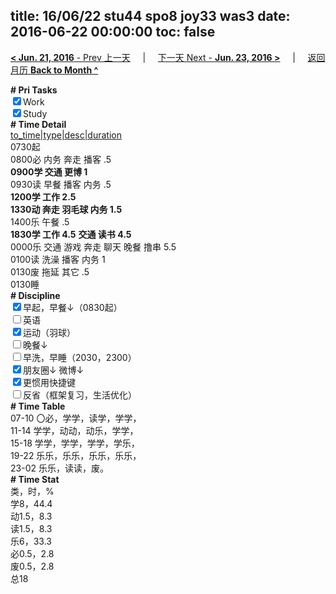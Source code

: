 title: 16/06/22 stu44 spo8 joy33 was3
date: 2016-06-22 00:00:00
toc: false
---
[**< Jun. 21, 2016** - Prev 上一天](/lifelogs/2016/06/d21.html) &nbsp; &nbsp; | &nbsp; &nbsp; [下一天 Next - **Jun. 23, 2016 >**](/lifelogs/2016/06/d23.html) &nbsp; &nbsp; |  &nbsp; &nbsp; [返回月历 **Back to Month ^**](/lifelogs/2016/06/index.html)
<br/><div><b># Pri Tasks</b></div><div><input checked="true" type="checkbox"/>Work</div><div><input checked="true" type="checkbox"/>Study</div><div><b># Time Detail</b></div><div><u>to_time|type|desc|duration</u></div><div>0730起</div><div>0800必 内务 奔走 播客 .5</div><div><b>0900学 交通 更博 1</b></div><div>0930读 早餐 播客 内务 .5</div><div><b>1200学 工作 2.5</b></div><div><b>1330动 奔走 羽毛球 内务 1.5</b></div><div>1400乐 午餐 .5</div><div><b>1830学 工作 4.5</b> <b>交通 读书 4.5</b></div><div>0000乐 交通 游戏 奔走 聊天 晚餐 撸串 5.5</div><div>0100读 洗澡 播客 内务 1</div><div>0130废 拖延 其它 .5</div><div>0130睡</div><div><b># Discipline</b></div><div><input checked="true" type="checkbox"/>早起，早餐↓（0830起）</div><div><input type="checkbox"/>英语</div><div><input checked="true" type="checkbox"/>运动（羽球）</div><div><input type="checkbox"/>晚餐↓</div><div><input type="checkbox"/>早洗，早睡（2030，2300）</div><div><b><input checked="true" type="checkbox"/></b>朋友圈↓ 微博↓</div><div><input checked="true" type="checkbox"/>更惯用快捷键</div><div><input type="checkbox"/>反省（框架复习，生活优化）</div><div><b># Time Table</b></div><div>07-10 〇必，学学，读学，学学，</div><div>11-14 学学，动动，动乐，学学，</div><div>15-18 学学，学学，学学，学乐，</div><div>19-22 乐乐，乐乐，乐乐，乐乐，</div><div>23-02 乐乐，读读，废。</div><div><b># Time Stat</b></div><div>类，时，%</div><div>学8，44.4</div><div>动1.5，8.3</div><div>读1.5，8.3</div><div>乐6，33.3</div><div>必0.5，2.8</div><div>废0.5，2.8</div><div>总18</div>